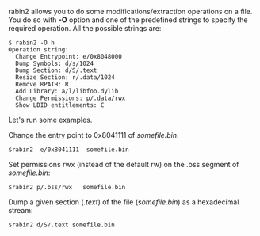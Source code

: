rabin2 allows you to do some modifications/extraction operations on a file. You do so with **-O** option 
and one of the predefined strings to specify the required operation. All the possible strings are:

```
$ rabin2 -O h
Operation string:
  Change Entrypoint: e/0x8048000
  Dump Symbols: d/s/1024
  Dump Section: d/S/.text
  Resize Section: r/.data/1024
  Remove RPATH: R
  Add Library: a/l/libfoo.dylib
  Change Permissions: p/.data/rwx
  Show LDID entitlements: C
```
Let's run some examples.

Change the entry point to 0x8041111 of *somefile.bin*:

``` $rabin2  e/0x8041111  somefile.bin ```

Set permissions rwx (instead of the default rw) on the .bss segment of *somefile.bin*:

```$rabin2 p/.bss/rwx   somefile.bin```

Dump a given section (*.text*) of the file (*somefile.bin*) as a hexadecimal stream:

```$rabin2 d/S/.text somefile.bin```
